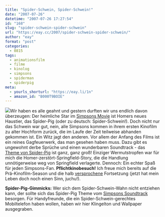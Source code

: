 ```yaml
---
title: "Spider-Schwein, Spider-Schwein!"
date: "2007-07-26"
datetime: "2007-07-26 17:27:54"
id: "168"
slug: "spider-schwein-spider-schwein"
url: "https://eay.cc/2007/spider-schwein-spider-schwein/"
author: "eay"
format: "post"
categories:
  - 0815
tags:
  - animationsfilm
  - filme
  - kinolog
  - simpsons
  - spiderman
  - spiderpig
meta:
  - yourls_shorturl: "https://eay.li/1n"
  - amazon_id: "B000T9BOIE"
---
```


![](/uploads/2007/simpsons.jpg)Wir haben es alle geahnt und gestern durften wir uns endlich davon überzeugen: Der heimliche Star im [Simpsons Movie](http://www.imdb.com/title/tt0462538/) ist Homers neues Haustier, das Spider-Pig (oder zu deutsch: Spider-Schwein!). Doch nicht nur das Schwein war gut, nein, alle Simpsons kommen in ihrem ersten Kinofilm zu alter Hochform zurück, die im Laufe der Zeit teilweise abhanden gekommen ist. Ein Witz jagt den anderen. Vor allem der Anfang des Films ist ein reines Gagfeuerwerk, das man gesehen haben muss. Dazu gibt es ungewohnt derbe Sprüche und einen wunderbaren Soundtrack - das [Theme von Spider-Pig](http://www.youtube.com/watch?v=EZEd3zsQgg4) ist ganz, ganz groß! Einziger Wermutstropfen war für mich die Homer-zerstört-Springfield-Story, die die Handlung unnötigerweise weg von Springfield verlagerte. Dennoch: Ein echter Spaß für jeden Simpsons-Fan. **Pflichtkinobesuch!** Ich freue mich bereits auf die Prä-Kinofilm-Season und die halb [versprochene](http://tv.popcrunch.com/maggie-simpson-utters-first-words-in-the-simpsons-movie/) Fortsetzung (jetzt hat mein Leben doch noch einen Sinn, juchu!).

**Spider-Pig-Gimmicks:** Wer sich dem Spider-Schwein-Wahn nicht entziehen kann, der sollte sich das Spider-Pig Theme vom [Simpsons Soundtrack](http://www.amazon.de/exec/obidos/ASIN/B000T9BOIE/eayznet-21) besorgen. Für Handyfreunde, die ein Spider-Schwein-gerechtes Mobiltelefon haben wollen, haben wir hier Klingelton und Wallpaper ausgegraben.
